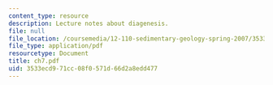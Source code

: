 ```yaml
---
content_type: resource
description: Lecture notes about diagenesis.
file: null
file_location: /coursemedia/12-110-sedimentary-geology-spring-2007/3533ecd971cc08f0571d66d2a8edd477_ch7.pdf
file_type: application/pdf
resourcetype: Document
title: ch7.pdf
uid: 3533ecd9-71cc-08f0-571d-66d2a8edd477
---
```

